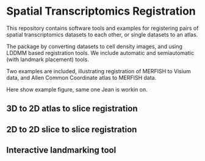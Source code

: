 # Spatial Transcriptomics Registration
This repository contains software tools and examples for registering pairs of spatial transcriptomics datasets to each other, or single datasets to an atlas.

The package by converting datasets to cell density images, and using LDDMM based registration tools.  We include automatic and semiautomatic (with landmark placement) tools.

Two examples are included, illustrating registration of MERFISH to Visium data, and Allen Common Coordinate atlas to MERFISH data.


Here show example figure, same one Jean is workin on.


## 3D to 2D atlas to slice registration

## 2D to 2D slice to slice registration

## Interactive landmarking tool

